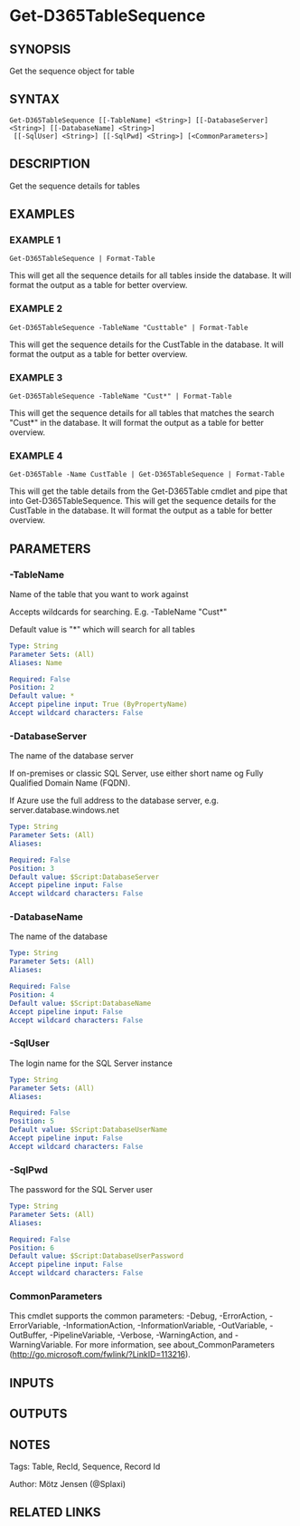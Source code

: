 ﻿---
external help file: d365fo.tools-help.xml
Module Name: d365fo.tools
online version:
schema: 2.0.0
---

# Get-D365TableSequence

## SYNOPSIS
Get the sequence object for table

## SYNTAX

```
Get-D365TableSequence [[-TableName] <String>] [[-DatabaseServer] <String>] [[-DatabaseName] <String>]
 [[-SqlUser] <String>] [[-SqlPwd] <String>] [<CommonParameters>]
```

## DESCRIPTION
Get the sequence details for tables

## EXAMPLES

### EXAMPLE 1
```
Get-D365TableSequence | Format-Table
```

This will get all the sequence details for all tables inside the database.
It will format the output as a table for better overview.

### EXAMPLE 2
```
Get-D365TableSequence -TableName "Custtable" | Format-Table
```

This will get the sequence details for the CustTable in the database.
It will format the output as a table for better overview.

### EXAMPLE 3
```
Get-D365TableSequence -TableName "Cust*" | Format-Table
```

This will get the sequence details for all tables that matches the search "Cust*" in the database.
It will format the output as a table for better overview.

### EXAMPLE 4
```
Get-D365Table -Name CustTable | Get-D365TableSequence | Format-Table
```

This will get the table details from the Get-D365Table cmdlet and pipe that into Get-D365TableSequence.
This will get the sequence details for the CustTable in the database.
It will format the output as a table for better overview.

## PARAMETERS

### -TableName
Name of the table that you want to work against

Accepts wildcards for searching.
E.g.
-TableName "Cust*"

Default value is "*" which will search for all tables

```yaml
Type: String
Parameter Sets: (All)
Aliases: Name

Required: False
Position: 2
Default value: *
Accept pipeline input: True (ByPropertyName)
Accept wildcard characters: False
```

### -DatabaseServer
The name of the database server

If on-premises or classic SQL Server, use either short name og Fully Qualified Domain Name (FQDN).

If Azure use the full address to the database server, e.g.
server.database.windows.net

```yaml
Type: String
Parameter Sets: (All)
Aliases:

Required: False
Position: 3
Default value: $Script:DatabaseServer
Accept pipeline input: False
Accept wildcard characters: False
```

### -DatabaseName
The name of the database

```yaml
Type: String
Parameter Sets: (All)
Aliases:

Required: False
Position: 4
Default value: $Script:DatabaseName
Accept pipeline input: False
Accept wildcard characters: False
```

### -SqlUser
The login name for the SQL Server instance

```yaml
Type: String
Parameter Sets: (All)
Aliases:

Required: False
Position: 5
Default value: $Script:DatabaseUserName
Accept pipeline input: False
Accept wildcard characters: False
```

### -SqlPwd
The password for the SQL Server user

```yaml
Type: String
Parameter Sets: (All)
Aliases:

Required: False
Position: 6
Default value: $Script:DatabaseUserPassword
Accept pipeline input: False
Accept wildcard characters: False
```

### CommonParameters
This cmdlet supports the common parameters: -Debug, -ErrorAction, -ErrorVariable, -InformationAction, -InformationVariable, -OutVariable, -OutBuffer, -PipelineVariable, -Verbose, -WarningAction, and -WarningVariable.
For more information, see about_CommonParameters (http://go.microsoft.com/fwlink/?LinkID=113216).

## INPUTS

## OUTPUTS

## NOTES
Tags: Table, RecId, Sequence, Record Id

Author: Mötz Jensen (@Splaxi)

## RELATED LINKS
